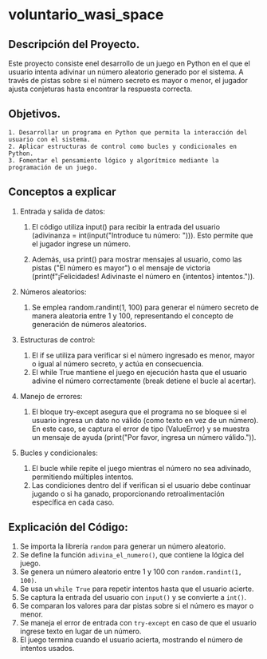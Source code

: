 # voluntario_wasi_space
 ## Descripción del Proyecto.
  Este proyecto consiste enel desarrollo de un juego en Python en el que el usuario intenta adivinar un número aleatorio generado por el sistema. A través de pistas sobre si el número secreto es mayor o menor, el jugador ajusta conjeturas hasta encontrar la respuesta correcta.

## Objetivos.
    1. Desarrollar un programa en Python que permita la interacción del usuario con el sistema.
    2. Aplicar estructuras de control como bucles y condicionales en Python.
    3. Fomentar el pensamiento lógico y algorítmico mediante la programación de un juego.

## Conceptos a explicar
1. Entrada y salida de datos:
   1.  El código utiliza input() para recibir la entrada del usuario (adivinanza = int(input("Introduce tu número: "))). Esto permite que el jugador ingrese un número.

   2. Además, usa print() para mostrar mensajes al usuario, como las pistas ("El número es mayor") o el mensaje de victoria (print(f"¡Felicidades! Adivinaste el número en {intentos} intentos.")).

2. Números aleatorios:
   1. Se emplea random.randint(1, 100) para generar el número secreto de manera aleatoria entre 1 y 100, representando el concepto de generación de números aleatorios.

3. Estructuras de control:
   1. El if se utiliza para verificar si el número ingresado es menor, mayor o igual al número secreto, y actúa en consecuencia.
   2. El while True mantiene el juego en ejecución hasta que el usuario adivine el número correctamente (break detiene el bucle al acertar).

4. Manejo de errores:
   1. El bloque try-except asegura que el programa no se bloquee si el usuario ingresa un dato no válido (como texto en vez de un número). En este caso, se captura el error de tipo (ValueError) y se muestra un mensaje de ayuda (print("Por favor, ingresa un número válido.")).

5. Bucles y condicionales:
   1. El bucle while repite el juego mientras el número no sea adivinado, permitiendo múltiples intentos.
   2. Las condiciones dentro del if verifican si el usuario debe continuar jugando o si ha ganado, proporcionando retroalimentación específica en cada caso.

## Explicación del Código:
1. Se importa la librería `random` para generar un número aleatorio.
2. Se define la función `adivina_el_numero()`, que contiene la lógica del juego.
3. Se genera un número aleatorio entre 1 y 100 con `random.randint(1, 100)`.
4. Se usa un `while True` para repetir intentos hasta que el usuario acierte.
5. Se captura la entrada del usuario con `input()` y se convierte a `int()`.
6. Se comparan los valores para dar pistas sobre si el número es mayor o menor.
7. Se maneja el error de entrada con `try-except` en caso de que el usuario ingrese texto en lugar de un número.
8. El juego termina cuando el usuario acierta, mostrando el número de intentos usados.